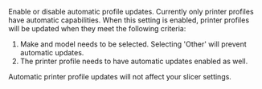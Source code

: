 Enable or disable automatic profile updates.  Currently only printer profiles have automatic capabilities.  When this setting is enabled, printer profiles will be updated when they meet the following criteria:

1.  Make and model needs to be selected.  Selecting 'Other' will prevent automatic updates.
2.  The printer profile needs to have automatic updates enabled as well.

Automatic printer profile updates will not affect your slicer settings.
